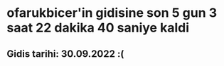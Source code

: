 # ofarukbicer'in gidisine son 5 gun 3 saat 22 dakika 40 saniye kaldi

## Gidis tarihi: 30.09.2022 :(